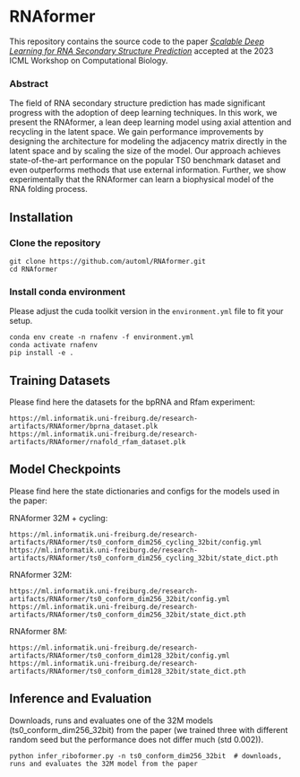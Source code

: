 # RNAformer

This repository contains the source code to the paper 
[*Scalable Deep Learning for RNA Secondary Structure Prediction*](https://arxiv.org/abs/2307.10073) 
accepted at the 2023 ICML Workshop on Computational Biology.

### Abstract

The field of RNA secondary structure prediction has made significant progress with the adoption of deep learning techniques. In this work, we present the RNAformer, a lean deep learning model using axial attention and recycling in the latent space. We gain performance improvements by designing the architecture for modeling the adjacency matrix directly in the latent space and by scaling the size of the model. Our approach achieves state-of-the-art performance on the popular TS0 benchmark dataset and even outperforms methods that use external information. Further, we show experimentally that the RNAformer can learn a biophysical model of the RNA folding process.

## Installation

### Clone the repository

```
git clone https://github.com/automl/RNAformer.git
cd RNAformer
```

### Install conda environment 

Please adjust the cuda toolkit version in the `environment.yml` file to fit your setup. 
```
conda env create -n rnafenv -f environment.yml
conda activate rnafenv
pip install -e .
```

## Training Datasets

Please find here the datasets for the bpRNA and Rfam experiment: 

```
https://ml.informatik.uni-freiburg.de/research-artifacts/RNAformer/bprna_dataset.plk
https://ml.informatik.uni-freiburg.de/research-artifacts/RNAformer/rnafold_rfam_dataset.plk
```

## Model Checkpoints

Please find here the state dictionaries and configs for the models used in the paper: 

RNAformer 32M + cycling:
```
https://ml.informatik.uni-freiburg.de/research-artifacts/RNAformer/ts0_conform_dim256_cycling_32bit/config.yml
https://ml.informatik.uni-freiburg.de/research-artifacts/RNAformer/ts0_conform_dim256_cycling_32bit/state_dict.pth
```

RNAformer 32M:
```
https://ml.informatik.uni-freiburg.de/research-artifacts/RNAformer/ts0_conform_dim256_32bit/config.yml
https://ml.informatik.uni-freiburg.de/research-artifacts/RNAformer/ts0_conform_dim256_32bit/state_dict.pth
```

RNAformer 8M:
```
https://ml.informatik.uni-freiburg.de/research-artifacts/RNAformer/ts0_conform_dim128_32bit/config.yml
https://ml.informatik.uni-freiburg.de/research-artifacts/RNAformer/ts0_conform_dim128_32bit/state_dict.pth
```



## Inference and Evaluation

Downloads, runs and evaluates one of the 32M models (ts0_conform_dim256_32bit) from the paper (we trained three with different random seed but the performance does not differ much (std 0.002)).

```
python infer_riboformer.py -n ts0_conform_dim256_32bit  # downloads, runs and evaluates the 32M model from the paper
```
